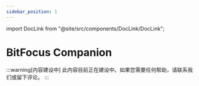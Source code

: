 ```yaml
---
sidebar_position: 1
---
```


import DocLink from "@site/src/components/DocLink/DocLink";

# BitFocus Companion

:::warning[内容建设中]
此内容目前正在建设中。如果您需要任何帮助，请<DocLink to="/docs/Support/ConnectWithUs">联系我们</DocLink>或留下评论。
:::
